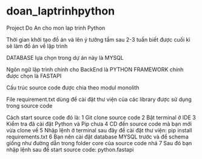 # doan_laptrinhpython
Project Do An cho mon lap trinh Python 

Thời gian khởi tạo đồ án và lên ý tưởng tầm sau 2-3 tuần biết được cuối kì sẽ làm đồ án về lập trình

DATABASE lựa chọn trong dự án này là MYSQL

Ngôn ngữ lập trình chính cho BackEnd là PYTHON
FRAMEWORK chính được chọn là FASTAPI

Cấu trúc source code được chia theo modul monolith

File requirement.txt dùng để cài đặt thư viện của các library được sử dụng trong source code 

Cách start source code đó là: 
    1 Git clone source code
    2 Bật terminal ở IDE 
    3 Kiểm tra đã cài đặt Python và Pip chưa
    4 CD đến source code mà bạn mới vừa clone về
    5 Nhập lệnh ở terminal sau đây để cài đặt thư viện: pip install requirements.txt
    6 Bạn nên cài đặt database MYSQL trước và để schema giống như đường dẫn trong folder core của source code nhá
    7 Sau đó bạn nhập lệnh sau để start source code: python.fastapi
